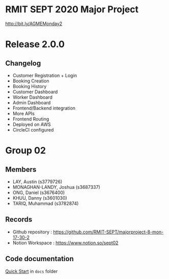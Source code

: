 # RMIT SEPT 2020 Major Project

http://bit.ly/AGMEMonday2

# Release 2.0.0
## Changelog
+ Customer Registration + Login
+ Booking Creation
+ Booking History
+ Customer Dashboard
+ Worker Dashboard
+ Admin Dashboard
+ Frontend/Backend integration
+ More APIs
+ Frontend Routing
+ Deployed on AWS
+ CircleCI configured


# Group 02

## Members
* LAY, Austin (s3779726)
* MONAGHAN-LANDY, Joshua (s3687337)
* ONG, Daniel (s3676400)
* KHUU, Danny (s3601030)
* TARIQ, Muhammad (s3782874)

## Records

* Github repository : https://github.com/RMIT-SEPT/majorproject-8-mon-17-30-2
* Notion Workspace : https://www.notion.so/sept02


## Code documentation

[Quick Start](/docs/README.md) in `docs` folder
